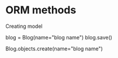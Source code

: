 # ORM methods

Creating model

blog = Blog(name="blog name")
blog.save()

Blog.objects.create(name="blog name")
